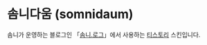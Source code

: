솜니다움 (somnidaum)
====================
 솜니가 운영하는 블로그인 「[솜니.로그](https://log.somni.one)」에서 사용하는 [티스토리](https://tistory.com) 스킨입니다.
